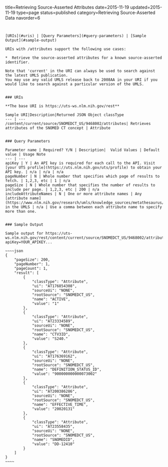 title=Retrieving Source-Asserted Attributes
date=2015-11-19
updated=2015-11-19
type=page
status=published
category=Retrieving Source-Asserted Data
navorder=6
~~~~~~


[URIs](#uris) | [Query Parameters](#query-parameters) | [Sample Output](#sample-output)

URIs with /attributes support the following use cases:

*  Retrieve the source-asserted attributes for a known source-asserted identifier.

Note that 'current' in the URI can always be used to search against the latest UMLS publication.
You may use any valid UMLS release back to 2008AA in your URI if you would like to search against a particular version of the UMLS.


### URIs

**The base URI is https://uts-ws.nlm.nih.gov/rest**

Sample URI|Description|Returned JSON Object classType
--- | ---
/content/current/source/SNOMEDCT_US/9468002/attributes| Retrieves attributes of the SNOMED CT concept | Attribute


### Query Parameters

Parameter name | Required? Y/N | Description|  Valid Values | Default value | Usage Note
--- | ---
apiKey | Y | An API key is required for each call to the API. Visit [your UTS profile](https://uts.nlm.nih.gov/uts/profile) to obtain your API key. | n/a | n/a | n/a
pageNumber | N | Whole number that specifies which page of results to fetch. | 1,2,3, etc | 1 | n/a
pageSize | N | Whole number that specifies the number of results to include per page. | 1,2,3, etc | 200 | n/a
includeAttributeNames | N | One or more attribute names | Any [attribute name] (https://www.nlm.nih.gov/research/umls/knowledge_sources/metathesaurus/release/attribute_names.html) in the UMLS | n/a | Use a comma between each attribute name to specify more than one.


### Sample Output

Sample output for https://uts-ws.nlm.nih.gov/rest/content/current/source/SNOMEDCT_US/9468002/attributes?apiKey=YOUR_APIKEY...

~~~~json
{
    "pageSize": 200,
    "pageNumber": 1,
    "pageCount": 1,
    "result": [
        {
            "classType": "Attribute",
            "ui": "AT176854308",
            "sourceUi": "NONE",
            "rootSource": "SNOMEDCT_US",
            "name": "ACTIVE",
            "value": "1"
        },
        {
            "classType": "Attribute",
            "ui": "AT23334589",
            "sourceUi": "NONE",
            "rootSource": "SNOMEDCT_US",
            "name": "CTV3ID",
            "value": "S240."
        },
        {
            "classType": "Attribute",
            "ui": "AT176369162",
            "sourceUi": "NONE",
            "rootSource": "SNOMEDCT_US",
            "name": "DEFINITION_STATUS_ID",
            "value": "900000000000073002"
        },
        {
            "classType": "Attribute",
            "ui": "AT200386286",
            "sourceUi": "NONE",
            "rootSource": "SNOMEDCT_US",
            "name": "EFFECTIVE_TIME",
            "value": "20020131"
        },
        {
            "classType": "Attribute",
            "ui": "AT23558435",
            "sourceUi": "NONE",
            "rootSource": "SNOMEDCT_US",
            "name": "SNOMEDID",
            "value": "DD-12410"
        }
    ]
}
~~~~

